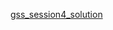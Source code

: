 <a href="https://docs.google.com/spreadsheets/d/13IVKIgmgE7luG8-IP80qakyB65PuwXDvYgRoN-AWTFM/edit?usp=sharing">gss_session4_solution</a>
<br>
